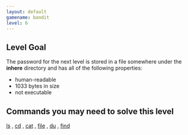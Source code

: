 ```yaml
---
layout: default
gamename: bandit
level: 6
---
```

Level Goal
----------
The password for the next level is stored in a file somewhere under
the **inhere** directory and has all of the following properties:
-   human-readable
-   1033 bytes in size
-   not executable

Commands you may need to solve this level
-----------------------------------------
[ls](https://man7.org/linux/man-pages/man1/ls.1.html)
,
[cd](https://man7.org/linux/man-pages/man1/cd.1p.html)
,
[cat](https://man7.org/linux/man-pages/man1/cat.1.html)
,
[file](https://man7.org/linux/man-pages/man1/file.1.html)
,
[du](https://man7.org/linux/man-pages/man1/du.1.html)
,
[find](https://man7.org/linux/man-pages/man1/find.1.html)

